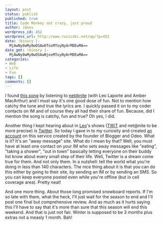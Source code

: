 ```yaml
---
layout: post
status: publish
published: true
title: Code Monkey not crazy, just proud
author: János
wordpress_id: 452
wordpress_url: http://www.rusiczki.net/wp/?p=452
date: !binary |-
  MjAwNy0wMy0wOSAwOToxMToyNyArMDEwMA==
date_gmt: !binary |-
  MjAwNy0wMy0wOSAwNjoxMToyNyArMDEwMA==
categories:
- Web
- Life
- Fun
tags: []
comments: []
---
```

<p>I found <a href="http://www.jonathancoulton.com/lyrics/code-monkey" title="Click play">this song</a> by listening to <a href="http://www.twit.tv/ITN">net@nite</a> (with Leo Laporte and Amber MacArthur) and I must say it's one good dose of fun. Not to mention how catchy the tune and true the lyrics are. I quickly passed it on to my coder contacts on IM and of course they all had their share of fun. Because, did I mention the song is catchy, fun and true? Oh yes, I did.</p>
<p>Another thing I kept hearing about in <a href="http://www.leoville.com">Leo</a>'s shows (<a href="http://www.twit.tv/TWiT">TWiT</a> and net@nite to be more precise) is <a href="http://twitter.com">Twitter</a>. So today I gave in to my curiosity and created <a href="http://twitter.com/kitsched">an account</a> on this service created by the founder of Blogger and Odeo. What is it? It's an "away message" site. What do I mean by that? Well, you must have at least one contact on your IM who sets away messages like "eating", "taking a shower", "out in town" basically letting everyone on their buddy list know about every small step of their life. Well, Twitter is a dream come true for them. And not only them. In a nutshell: tell the world what you're doing in less than 140 characters. The nice thing about it is that you can do this either by going to their site, by sending an IM or by sending an SMS. So you can keep everyone posted even while you're offline (but in cell coverage area). Pretty neat!</p>
<p>And one more thing. About those long promised snowboard reports. If I'm so late with them, what the heck, I'll just wait for the season to end and I'll post one final but comprehensive review. And as much as it hurts saying this I'll have to say that it's more than sure that this season will end this weekend. And that is just not fair. Winter is supposed to be 3 months plus extras not a measly 1 month. Bah!</p>
